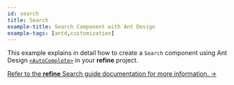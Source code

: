 ```yaml
---
id: search
title: Search
example-title: Search Component with Ant Design
example-tags: [antd,customization]
---
```


This example explains in detail how to create a `Search` component using Ant Design [`<AutoComplete>`](https://ant.design/components/auto-complete/) in your **refine** project.

[Refer to the **refine** Search guide documentation for more information. →](/docs/advanced-tutorials/search/search.md)

<StackblitzExample path="search" />
